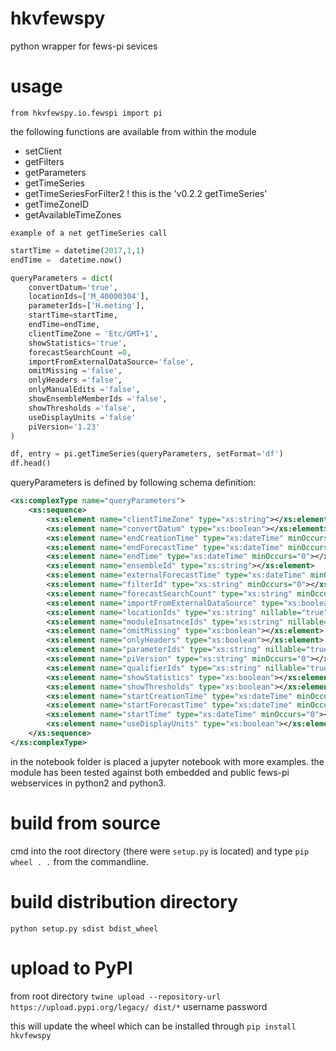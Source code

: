# hkvfewspy
python wrapper for fews-pi sevices

# usage
`from hkvfewspy.io.fewspi import pi`

the following functions are available from within the module
- setClient
- getFilters
- getParameters
- getTimeSeries
- getTimeSeriesForFilter2 ! this is the 'v0.2.2 getTimeSeries'
- getTimeZoneID
- getAvailableTimeZones


`example of a net getTimeSeries call`

```python
startTime = datetime(2017,1,1)
endTime =  datetime.now()

queryParameters = dict(
    convertDatum='true',
    locationIds=['M_40000304'],
    parameterIds=['H.meting'],
    startTime=startTime,
    endTime=endTime,
    clientTimeZone = 'Etc/GMT+1',
    showStatistics='true',
    forecastSearchCount =0,
    importFromExternalDataSource='false',
    omitMissing ='false',
    onlyHeaders ='false',
    onlyManualEdits ='false',
    showEnsembleMemberIds ='false',
    showThresholds ='false',
    useDisplayUnits ='false'
    piVersion='1.23'
)

df, entry = pi.getTimeSeries(queryParameters, setFormat='df')
df.head()
```

queryParameters is defined by following schema definition:
```xml
<xs:complexType name="queryParameters">
    <xs:sequence>
    	<xs:element name="clientTimeZone" type="xs:string"></xs:element>
        <xs:element name="convertDatum" type="xs:boolean"></xs:element>
        <xs:element name="endCreationTime" type="xs:dateTime" minOccurs="0"></xs:element>
        <xs:element name="endForecastTime" type="xs:dateTime" minOccurs="0"></xs:element>
        <xs:element name="endTime" type="xs:dateTime" minOccurs="0"></xs:element>
        <xs:element name="ensembleId" type="xs:string"></xs:element>
        <xs:element name="externalForecastTime" type="xs:dateTime" minOccurs="0"></xs:element>
        <xs:element name="filterId" type="xs:string" minOccurs="0"></xs:element>
        <xs:element name="forecastSearchCount" type="xs:string" minOccurs="0"></xs:element>
        <xs:element name="importFromExternalDataSource" type="xs:boolean"></xs:element>
        <xs:element name="locationIds" type="xs:string" nillable="true" minOccurs="0" maxOccurs="unbounded"></xs:element>
        <xs:element name="moduleInsatnceIds" type="xs:string" nillable="true" minOccurs="0" maxOccurs="unbounded"></xs:element>
        <xs:element name="omitMissing" type="xs:boolean"></xs:element>
        <xs:element name="onlyHeaders" type="xs:boolean"></xs:element>
        <xs:element name="parameterIds" type="xs:string" nillable="true" minOccurs="0" maxOccurs="unbounded"></xs:element>
        <xs:element name="piVersion" type="xs:string" minOccurs="0"></xs:element>
        <xs:element name="qualifierIds" type="xs:string" nillable="true" minOccurs="0" maxOccurs="unbounded"></xs:element>
        <xs:element name="showStatistics" type="xs:boolean"></xs:element>
        <xs:element name="showThresholds" type="xs:boolean"></xs:element>
        <xs:element name="startCreationTime" type="xs:dateTime" minOccurs="0"></xs:element>
        <xs:element name="startForecastTime" type="xs:dateTime" minOccurs="0"></xs:element>       
        <xs:element name="startTime" type="xs:dateTime" minOccurs="0"></xs:element>
        <xs:element name="useDisplayUnits" type="xs:boolean"></xs:element>
    </xs:sequence>
</xs:complexType>
```

in the notebook folder is placed a jupyter notebook with more examples.
the module has been tested against both embedded and public fews-pi webservices in python2 and python3.

# build from source
cmd into the root directory (there were `setup.py` is located)
and type `pip wheel . .` from the commandline.

# build distribution directory
`python setup.py sdist bdist_wheel`

# upload to PyPI
from root directory
`twine upload --repository-url https://upload.pypi.org/legacy/ dist/*`
username
password

this will update the wheel which can be installed through `pip install hkvfewspy`
